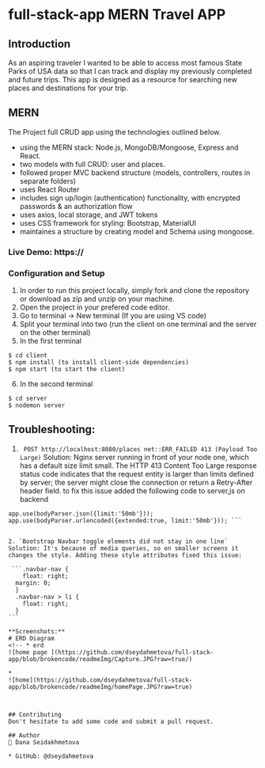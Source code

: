 # full-stack-app MERN Travel APP

## Introduction
As an aspiring traveler I wanted to be able to access most famous State Parks of USA  data so that I can track and display my previously completed and future trips. This app is designed as a resource for searching new places and destinations for your trip.


## MERN
The Project full CRUD app using the technologies outlined below.

- using the MERN stack: Node.js, MongoDB/Mongoose, Express and React.
- two models with full CRUD: user and places.
 - followed proper MVC backend structure (models, controllers, routes in separate folders)
 - uses React Router 
- includes sign up/login (authentication) functionality, with encrypted passwords & an authorization flow
- uses axios, local storage, and JWT tokens
- uses  CSS framework for styling:  Bootstrap, MaterialUI
- maintaines a structure by creating model and Schema using mongoose.

### Live Demo: https://

### Configuration and Setup
1. In order to run this project locally, simply fork and clone the repository or download as zip and unzip on your machine.
2. Open the project in your prefered code editor.
3. Go to terminal -> New terminal (If you are using VS code)
4. Split your terminal into two (run the client on one terminal and the server on the other terminal)
5. In the first terminal
```
$ cd client
$ npm install (to install client-side dependencies)
$ npm start (to start the client)
```
6. In the second terminal
```
$ cd server
$ nodemon server
```

## Troubleshooting:
1.  ` POST http://localhost:8080/places net::ERR_FAILED 413 (Payload Too Large)`
Solution:  Nginx server running in front of your node one, which has a default size limit small. The HTTP 413 Content Too Large response status code indicates that the request entity is larger than limits defined by server; the server might close the connection or return a Retry-After header field. to fix this issue added the following code to server,js on backend

```` const bodyParser = require('body-parser');            
app.use(bodyParser.json({limit:'50mb'})); 
app.use(bodyParser.urlencoded({extended:true, limit:'50mb'})); ```


2. `Bootstrap Navbar toggle elements did not stay in one line`
Solution: It's because of media queries, so on smaller screens it changes the style. Adding these style attributes fixed this issue:

 ```.navbar-nav {
    float: right;
  margin: 0;
  }
  .navbar-nav > li {
    float: right;
  }
```

**Screenshots:**
# ERD Diagram
<!-- * erd
![home page ](https://github.com/dseydahmetova/full-stack-app/blob/brokencode/readmeImg/Capture.JPG?raw=true/)
 
* 
![home](https://github.com/dseydahmetova/full-stack-app/blob/brokencode/readmeImg/homePage.JPG?raw=true) 



## Contributing
Don't hesitate to add some code and submit a pull request.

## Author
👤 Dana Seidakhmetova

* GitHub: @dseydahmetova